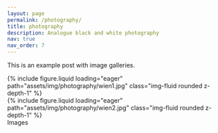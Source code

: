 ```yaml
---
layout: page
permalink: /photography/
title: photography
description: Analogue black and white photography
nav: true
nav_order: 7
---
```


This is an example post with image galleries.

<div class="row mt-3">
    <div class="col-sm mt-3 mt-md-0">
        {% include figure.liquid loading="eager" path="assets/img/photography/wien1.jpg" class="img-fluid rounded z-depth-1" %}
    </div>
    <div class="col-sm mt-3 mt-md-0">
        {% include figure.liquid loading="eager" path="assets/img/photography/wien2.jpg" class="img-fluid rounded z-depth-1" %}
    </div>
</div>
<div class="caption">
    Images
</div>

